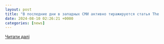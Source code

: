 ```yaml
---
layout: post
title: "В последние дни в западных СМИ активно тиражируется статья The New York Times от 5 августа, в которой утверждается факт якобы поставок Россией Ирану систем ПВО и РЭБ - WARHEAD.SU"
date: 2024-08-10 02:26:21 +0000
categories: [news]
---
```


[Читати далі](https://warhead.su/2024/08/10/v-poslednie-dni-v-zapadnyh-smi-aktivno-tirazhiruetsya-statya-the-new-york-times-ot-5-avgusta-v-kotoroy-utverzhdaetsya-fakt-yakoby-postavok-rossiey-iranu-sistem-pvo-i-reb)
